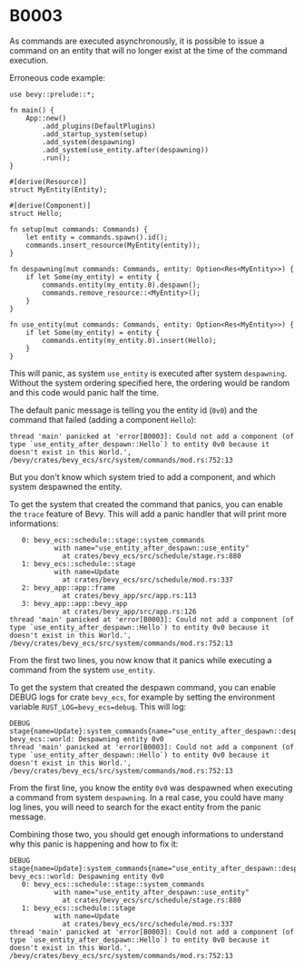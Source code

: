 # B0003

As commands are executed asynchronously, it is possible to issue a command on an entity that will no longer exist at the time of the command execution.

Erroneous code example:

```rust,should_panic
use bevy::prelude::*;

fn main() {
    App::new()
        .add_plugins(DefaultPlugins)
        .add_startup_system(setup)
        .add_system(despawning)
        .add_system(use_entity.after(despawning))
        .run();
}

#[derive(Resource)]
struct MyEntity(Entity);

#[derive(Component)]
struct Hello;

fn setup(mut commands: Commands) {
    let entity = commands.spawn().id();
    commands.insert_resource(MyEntity(entity));
}

fn despawning(mut commands: Commands, entity: Option<Res<MyEntity>>) {
    if let Some(my_entity) = entity {
        commands.entity(my_entity.0).despawn();
        commands.remove_resource::<MyEntity>();
    }
}

fn use_entity(mut commands: Commands, entity: Option<Res<MyEntity>>) {
    if let Some(my_entity) = entity {
        commands.entity(my_entity.0).insert(Hello);
    }
}
```

This will panic, as system `use_entity` is executed after system `despawning`. Without the system ordering specified here, the ordering would be random and this code would panic half the time.

The default panic message is telling you the entity id (`0v0`) and the command that failed (adding a component `Hello`):

```text
thread 'main' panicked at 'error[B0003]: Could not add a component (of type `use_entity_after_despawn::Hello`) to entity 0v0 because it doesn't exist in this World.', /bevy/crates/bevy_ecs/src/system/commands/mod.rs:752:13
```

But you don't know which system tried to add a component, and which system despawned the entity.

To get the system that created the command that panics, you can enable the `trace` feature of Bevy. This will add a panic handler that will print more informations:

```text
   0: bevy_ecs::schedule::stage::system_commands
           with name="use_entity_after_despawn::use_entity"
             at crates/bevy_ecs/src/schedule/stage.rs:880
   1: bevy_ecs::schedule::stage
           with name=Update
             at crates/bevy_ecs/src/schedule/mod.rs:337
   2: bevy_app::app::frame
             at crates/bevy_app/src/app.rs:113
   3: bevy_app::app::bevy_app
             at crates/bevy_app/src/app.rs:126
thread 'main' panicked at 'error[B0003]: Could not add a component (of type `use_entity_after_despawn::Hello`) to entity 0v0 because it doesn't exist in this World.', /bevy/crates/bevy_ecs/src/system/commands/mod.rs:752:13
```

From the first two lines, you now know that it panics while executing a command from the system `use_entity`.

To get the system that created the despawn command, you can enable DEBUG logs for crate `bevy_ecs`, for example by setting the environment variable `RUST_LOG=bevy_ecs=debug`. This will log:

```text
DEBUG stage{name=Update}:system_commands{name="use_entity_after_despawn::despawning"}: bevy_ecs::world: Despawning entity 0v0
thread 'main' panicked at 'error[B0003]: Could not add a component (of type `use_entity_after_despawn::Hello`) to entity 0v0 because it doesn't exist in this World.', /bevy/crates/bevy_ecs/src/system/commands/mod.rs:752:13
```

From the first line, you know the entity `0v0` was despawned when executing a command from system `despawning`. In a real case, you could have many log lines, you will need to search for the exact entity from the panic message.

Combining those two, you should get enough informations to understand why this panic is happening and how to fix it:

```text
DEBUG stage{name=Update}:system_commands{name="use_entity_after_despawn::despawning"}: bevy_ecs::world: Despawning entity 0v0
   0: bevy_ecs::schedule::stage::system_commands
           with name="use_entity_after_despawn::use_entity"
             at crates/bevy_ecs/src/schedule/stage.rs:880
   1: bevy_ecs::schedule::stage
           with name=Update
             at crates/bevy_ecs/src/schedule/mod.rs:337
thread 'main' panicked at 'error[B0003]: Could not add a component (of type `use_entity_after_despawn::Hello`) to entity 0v0 because it doesn't exist in this World.', /bevy/crates/bevy_ecs/src/system/commands/mod.rs:752:13
```
